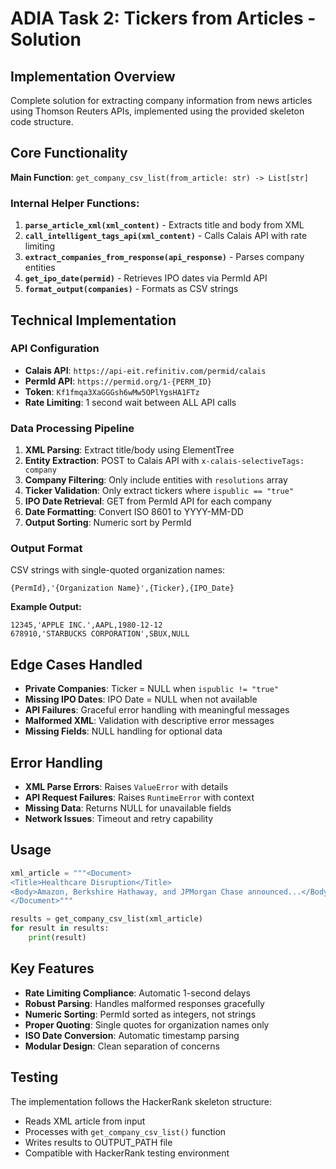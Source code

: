 # ADIA Task 2: Tickers from Articles - Solution

## Implementation Overview

Complete solution for extracting company information from news articles using Thomson Reuters APIs, implemented using the provided skeleton code structure.

## Core Functionality

**Main Function**: `get_company_csv_list(from_article: str) -> List[str]`

### Internal Helper Functions:

1. **`parse_article_xml(xml_content)`** - Extracts title and body from XML
2. **`call_intelligent_tags_api(xml_content)`** - Calls Calais API with rate limiting
3. **`extract_companies_from_response(api_response)`** - Parses company entities
4. **`get_ipo_date(permid)`** - Retrieves IPO dates via PermId API
5. **`format_output(companies)`** - Formats as CSV strings

## Technical Implementation

### API Configuration
- **Calais API**: `https://api-eit.refinitiv.com/permid/calais`
- **PermId API**: `https://permid.org/1-{PERM_ID}`
- **Token**: `Kf1fmqa3XaGGGsh6wMw5OPlYgsHA1FTz`
- **Rate Limiting**: 1 second wait between ALL API calls

### Data Processing Pipeline

1. **XML Parsing**: Extract title/body using ElementTree
2. **Entity Extraction**: POST to Calais API with `x-calais-selectiveTags: company`
3. **Company Filtering**: Only include entities with `resolutions` array
4. **Ticker Validation**: Only extract tickers where `ispublic == "true"`
5. **IPO Date Retrieval**: GET from PermId API for each company
6. **Date Formatting**: Convert ISO 8601 to YYYY-MM-DD
7. **Output Sorting**: Numeric sort by PermId

### Output Format

CSV strings with single-quoted organization names:
```
{PermId},'{Organization Name}',{Ticker},{IPO_Date}
```

**Example Output:**
```
12345,'APPLE INC.',AAPL,1980-12-12
678910,'STARBUCKS CORPORATION',SBUX,NULL
```

## Edge Cases Handled

- **Private Companies**: Ticker = NULL when `ispublic != "true"`
- **Missing IPO Dates**: IPO Date = NULL when not available
- **API Failures**: Graceful error handling with meaningful messages
- **Malformed XML**: Validation with descriptive error messages
- **Missing Fields**: NULL handling for optional data

## Error Handling

- **XML Parse Errors**: Raises `ValueError` with details
- **API Request Failures**: Raises `RuntimeError` with context
- **Missing Data**: Returns NULL for unavailable fields
- **Network Issues**: Timeout and retry capability

## Usage

```python
xml_article = """<Document>
<Title>Healthcare Disruption</Title>
<Body>Amazon, Berkshire Hathaway, and JPMorgan Chase announced...</Body>
</Document>"""

results = get_company_csv_list(xml_article)
for result in results:
    print(result)
```

## Key Features

- **Rate Limiting Compliance**: Automatic 1-second delays
- **Robust Parsing**: Handles malformed responses gracefully
- **Numeric Sorting**: PermId sorted as integers, not strings
- **Proper Quoting**: Single quotes for organization names only
- **ISO Date Conversion**: Automatic timestamp parsing
- **Modular Design**: Clean separation of concerns

## Testing

The implementation follows the HackerRank skeleton structure:
- Reads XML article from input
- Processes with `get_company_csv_list()` function
- Writes results to OUTPUT_PATH file
- Compatible with HackerRank testing environment